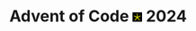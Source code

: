 # Advent of Code <img src="adventofcode.svg" alt="Advent of Code" style="width:auto;height:0.5lh;"> 2024
